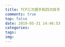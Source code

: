 ```yaml
---
title: TCP三次握手和四次挥手
comments: true
top: false
date: 2019-05-31 14:46:53
categories:
tags:
img:
---
```

